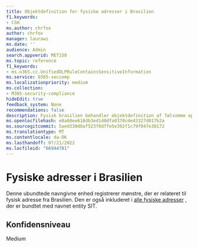 ```yaml
---
title: Objektdefinition for fysiske adresser i Brasilien
f1.keywords:
- CSH
ms.author: chrfox
author: chrfox
manager: laurawi
ms.date: ''
audience: Admin
search.appverid: MET150
ms.topic: reference
f1_keywords:
- ms.o365.cc.UnifiedDLPRuleContainsSensitiveInformation
ms.service: O365-seccomp
ms.localizationpriority: medium
ms.collection:
- M365-security-compliance
hideEdit: true
feedback_system: None
recommendations: false
description: Fysisk brasilien behandler objektdefinition af følsomme oplysninger.
ms.openlocfilehash: e8a60ee618db3ed1d0dfa0370cde43327d017b2a
ms.sourcegitcommit: 5aed330d8af523f0dffe5e392f1c79f047e38172
ms.translationtype: MT
ms.contentlocale: da-DK
ms.lasthandoff: 07/21/2022
ms.locfileid: "66944781"
---
```

# <a name="brazil-physical-addresses"></a>Fysiske adresser i Brasilien

Denne ubundtede navngivne enhed registrerer mønstre, der er relateret til fysisk adresse fra Brasilien. Den er også inkluderet i [alle fysiske adresser](sit-defn-all-physical-addresses.md) , der er bundtet med navnet entity SIT.

## <a name="confidence-level"></a>Konfidensniveau

Medium